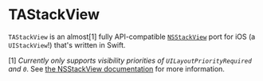 TAStackView
===========

`TAStackView` is an almost[1] fully API-compatible [`NSStackView`](https://developer.apple.com/library/mac/documentation/AppKit/Reference/NSStackView_Class/Chapters/Reference.html) port for iOS (a `UIStackView`!) that's written in Swift.

[1] *Currently only supports visibility priorities of `UILayoutPriorityRequired` and `0`*. See [the NSStackView documentation](https://developer.apple.com/library/mac/documentation/AppKit/Reference/NSStackView_Class/Chapters/Reference.html#jumpTo_24) for more information.
